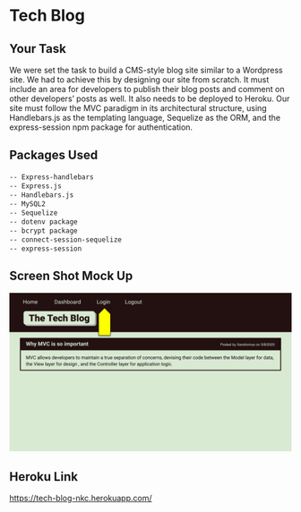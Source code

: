 # Tech Blog

## Your Task

We were set the task to build a CMS-style blog site similar to a Wordpress site. We had to achieve this by designing our site from scratch. It must include an area for developers to publish their blog posts and comment on other developers’ posts as well. It also needs to be deployed to Heroku. Our site must follow the MVC paradigm in its architectural structure, using Handlebars.js as the templating language, Sequelize as the ORM, and the express-session npm package for authentication.

## Packages Used

```
-- Express-handlebars
-- Express.js
-- Handlebars.js 
-- MySQL2
-- Sequelize 
-- dotenv package
-- bcrypt package
-- connect-session-sequelize
-- express-session 
```

## Screen Shot Mock Up

![Mock up site](./Assets/14-mvc-homework-demo-01.gif)

## Heroku Link

https://tech-blog-nkc.herokuapp.com/
